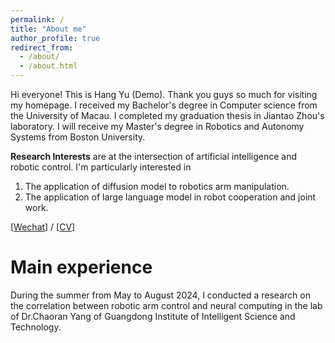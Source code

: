 ```yaml
---
permalink: /
title: "About me"
author_profile: true
redirect_from:
  - /about/
  - /about.html
---
```


Hi everyone! This is Hang Yu (Demo). Thank you guys so much for visiting my homepage. I received my Bachelor's degree in Computer science from the University of Macau. I completed my graduation thesis in Jiantao Zhou's laboratory. I will receive my Master's degree in Robotics and Autonomy Systems from Boston University.

**Research Interests** are at the intersection of artificial intelligence and robotic control. I'm particularly interested in
1. The application of diffusion model to robotics arm manipulation.
1. The application of large language model in robot cooperation and joint work.

[[Wechat](/images/wechat.jpg)] / [[CV](/assets/Resume.pdf)]


Main experience
======
During the summer from May to August 2024, I conducted a research on the correlation between robotic arm control and neural computing in the lab of Dr.Chaoran Yang of Guangdong Institute of Intelligent Science and Technology.



